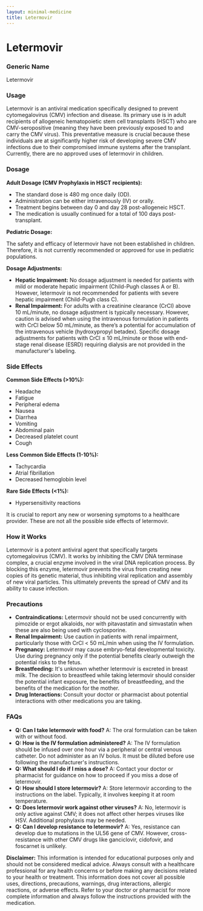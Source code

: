 ```yaml
---
layout: minimal-medicine
title: Letermovir
---
```


# Letermovir
### Generic Name
Letermovir

### Usage
Letermovir is an antiviral medication specifically designed to prevent cytomegalovirus (CMV) infection and disease.  Its primary use is in adult recipients of allogeneic hematopoietic stem cell transplants (HSCT) who are CMV-seropositive (meaning they have been previously exposed to and carry the CMV virus).  This preventative measure is crucial because these individuals are at significantly higher risk of developing severe CMV infections due to their compromised immune systems after the transplant.  Currently, there are no approved uses of letermovir in children.

### Dosage

**Adult Dosage (CMV Prophylaxis in HSCT recipients):**

*   The standard dose is 480 mg once daily (OD).
*   Administration can be either intravenously (IV) or orally.
*   Treatment begins between day 0 and day 28 post-allogeneic HSCT.
*   The medication is usually continued for a total of 100 days post-transplant.

**Pediatric Dosage:**

The safety and efficacy of letermovir have not been established in children.  Therefore, it is not currently recommended or approved for use in pediatric populations.


**Dosage Adjustments:**

*   **Hepatic Impairment:**  No dosage adjustment is needed for patients with mild or moderate hepatic impairment (Child-Pugh classes A or B).  However, letermovir is not recommended for patients with severe hepatic impairment (Child-Pugh class C).
*   **Renal Impairment:**  For adults with a creatinine clearance (CrCl) above 10 mL/minute, no dosage adjustment is typically necessary.  However, caution is advised when using the intravenous formulation in patients with CrCl below 50 mL/minute, as there’s a potential for accumulation of the intravenous vehicle (hydroxypropyl betadex).  Specific dosage adjustments for patients with CrCl ≤ 10 mL/minute or those with end-stage renal disease (ESRD) requiring dialysis are not provided in the manufacturer's labeling.

### Side Effects

**Common Side Effects (>10%):**

*   Headache
*   Fatigue
*   Peripheral edema
*   Nausea
*   Diarrhea
*   Vomiting
*   Abdominal pain
*   Decreased platelet count
*   Cough

**Less Common Side Effects (1-10%):**

*   Tachycardia
*   Atrial fibrillation
*   Decreased hemoglobin level


**Rare Side Effects (<1%):**

*   Hypersensitivity reactions


It is crucial to report any new or worsening symptoms to a healthcare provider.  These are not all the possible side effects of letermovir.

### How it Works

Letermovir is a potent antiviral agent that specifically targets cytomegalovirus (CMV). It works by inhibiting the CMV DNA terminase complex, a crucial enzyme involved in the viral DNA replication process.  By blocking this enzyme, letermovir prevents the virus from creating new copies of its genetic material, thus inhibiting viral replication and assembly of new viral particles. This ultimately prevents the spread of CMV and its ability to cause infection.

### Precautions

*   **Contraindications:** Letermovir should not be used concurrently with pimozide or ergot alkaloids, nor with pitavastatin and simvastatin when these are also being used with cyclosporine.
*   **Renal Impairment:** Use caution in patients with renal impairment, particularly those with CrCl < 50 mL/min when using the IV formulation.
*   **Pregnancy:** Letermovir may cause embryo-fetal developmental toxicity.  Use during pregnancy only if the potential benefits clearly outweigh the potential risks to the fetus.
*   **Breastfeeding:** It's unknown whether letermovir is excreted in breast milk.  The decision to breastfeed while taking letermovir should consider the potential infant exposure, the benefits of breastfeeding, and the benefits of the medication for the mother.
*   **Drug Interactions:**  Consult your doctor or pharmacist about potential interactions with other medications you are taking.


### FAQs

*   **Q: Can I take letermovir with food?** A: The oral formulation can be taken with or without food.
*   **Q: How is the IV formulation administered?** A: The IV formulation should be infused over one hour via a peripheral or central venous catheter. Do not administer as an IV bolus.  It must be diluted before use following the manufacturer's instructions.
*   **Q: What should I do if I miss a dose?** A: Contact your doctor or pharmacist for guidance on how to proceed if you miss a dose of letermovir.
*   **Q: How should I store letermovir?** A: Store letermovir according to the instructions on the label. Typically, it involves keeping it at room temperature.
*   **Q: Does letermovir work against other viruses?** A: No, letermovir is only active against CMV; it does not affect other herpes viruses like HSV.  Additional prophylaxis may be needed.
*   **Q: Can I develop resistance to letermovir?** A: Yes, resistance can develop due to mutations in the UL56 gene of CMV. However, cross-resistance with other CMV drugs like ganciclovir, cidofovir, and foscarnet is unlikely.

**Disclaimer:** This information is intended for educational purposes only and should not be considered medical advice.  Always consult with a healthcare professional for any health concerns or before making any decisions related to your health or treatment.  This information does not cover all possible uses, directions, precautions, warnings, drug interactions, allergic reactions, or adverse effects.  Refer to your doctor or pharmacist for more complete information and always follow the instructions provided with the medication.

